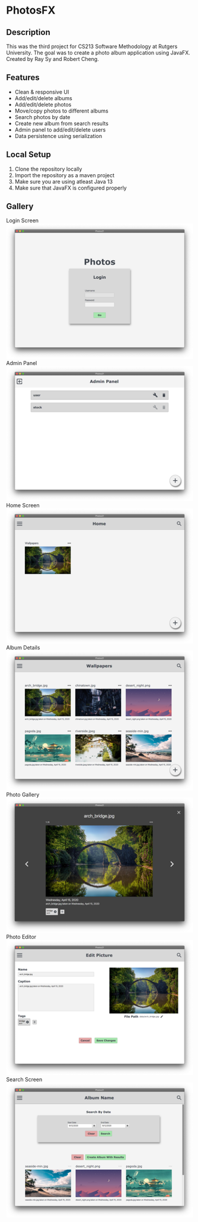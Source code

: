 # PhotosFX
## Description
This was the third project for CS213 Software Methodology at Rutgers University. The goal was to create a photo album application using JavaFX. Created by Ray Sy and Robert Cheng.

## Features
* Clean & responsive UI
* Add/edit/delete albums
* Add/edit/delete photos
* Move/copy photos to different albums
* Search photos by date
* Create new album from search results 
* Admin panel to add/edit/delete users
* Data persistence using serialization

## Local Setup
1. Clone the repository locally
2. Import the repository as a maven project
3. Make sure you are using atleast Java 13
4. Make sure that JavaFX is configured properly

## Gallery
Login Screen
![login](docs/readme/login.png)
Admin Panel
![login](docs/readme/admin.png)
Home Screen
![login](docs/readme/home.png)
Album Details
![login](docs/readme/images.png)
Photo Gallery
![login](docs/readme/gallery.png)
Photo Editor
![login](docs/readme/edit.png)
Search Screen
![login](docs/readme/search.png)
